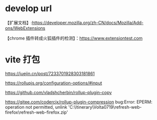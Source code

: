 # develop url
【扩展文档】:https://developer.mozilla.org/zh-CN/docs/Mozilla/Add-ons/WebExtensions 

【chrome 插件转成火狐插件的检测】：https://www.extensiontest.com

# vite 打包

https://juejin.cn/post/7233701928303181861

https://rollupjs.org/configuration-options/#input


https://github.com/vladshcherbin/rollup-plugin-copy


https://gitee.com/codercjx/rollup-plugin-compression
bug:Error: EPERM: operation not permitted, unlink 'C:\ltinerary\Volta0719\refresh-web-firefox\refresh-web-firefox.zip'
